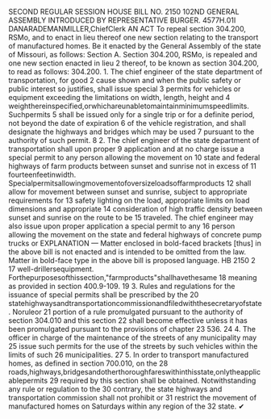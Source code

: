 SECOND REGULAR SESSION
HOUSE BILL NO. 2150
102ND GENERAL ASSEMBLY
INTRODUCED BY REPRESENTATIVE BURGER.
4577H.01I DANARADEMANMILLER,ChiefClerk
AN ACT
To repeal section 304.200, RSMo, and to enact in lieu thereof one new section relating to the
transport of manufactured homes.
Be it enacted by the General Assembly of the state of Missouri, as follows:
Section A. Section 304.200, RSMo, is repealed and one new section enacted in lieu
2 thereof, to be known as section 304.200, to read as follows:
304.200. 1. The chief engineer of the state department of transportation, for good
2 cause shown and when the public safety or public interest so justifies, shall issue special
3 permits for vehicles or equipment exceeding the limitations on width, length, height and
4 weighthereinspecified,orwhichareunabletomaintainminimumspeedlimits. Suchpermits
5 shall be issued only for a single trip or for a definite period, not beyond the date of expiration
6 of the vehicle registration, and shall designate the highways and bridges which may be used
7 pursuant to the authority of such permit.
8 2. The chief engineer of the state department of transportation shall upon proper
9 application and at no charge issue a special permit to any person allowing the movement on
10 state and federal highways of farm products between sunset and sunrise not in excess of
11 fourteenfeetinwidth. Specialpermitsallowingmovementofoversizeloadsoffarmproducts
12 shall allow for movement between sunset and sunrise, subject to appropriate requirements for
13 safety lighting on the load, appropriate limits on load dimensions and appropriate
14 consideration of high traffic density between sunset and sunrise on the route to be
15 traveled. The chief engineer may also issue upon proper application a special permit to any
16 person allowing the movement on the state and federal highways of concrete pump trucks or
EXPLANATION — Matter enclosed in bold-faced brackets [thus] in the above bill is not enacted and is
intended to be omitted from the law. Matter in bold-face type in the above bill is proposed language.
HB 2150 2
17 well-drillersequipment. Forthepurposesofthissection,"farmproducts"shallhavethesame
18 meaning as provided in section 400.9-109.
19 3. Rules and regulations for the issuance of special permits shall be prescribed by the
20 statehighwaysandtransportationcommissionandfiledwiththesecretaryofstate. Noruleor
21 portion of a rule promulgated pursuant to the authority of section 304.010 and this section
22 shall become effective unless it has been promulgated pursuant to the provisions of chapter
23 536.
24 4. The officer in charge of the maintenance of the streets of any municipality may
25 issue such permits for the use of the streets by such vehicles within the limits of such
26 municipalities.
27 5. In order to transport manufactured homes, as defined in section 700.010, on the
28 roads,highways,bridgesandotherthoroughfareswithinthisstate,onlytheapplicablepermits
29 required by this section shall be obtained. Notwithstanding any rule or regulation to the
30 contrary, the state highways and transportation commission shall not prohibit or
31 restrict the movement of manufactured homes on Saturdays within any region of the
32 state.
✔